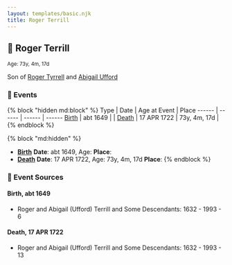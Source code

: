 ```yaml
---
layout: templates/basic.njk
title: Roger Terrill
---
```

## 🔵 Roger Terrill
<small>Age: 73y, 4m, 17d</small>

Son of [Roger Tyrrell](/people/2/2108514) and [Abigail Ufford](/people/9/99473444)

### 📆 Events

{% block "hidden md:block" %}
Type | Date | Age at Event | Place
------ | ------ | ------ | ------
[Birth](#event-event-2) | abt 1649 |  |
[Death](#event-event-3) | 17 APR 1722 | 73y, 4m, 17d |
{% endblock %}

{% block "md:hidden" %}
- **[Birth](#event-event-2)**
**Date**: abt 1649, Age:
**Place**:
- **[Death](#event-event-3)**
**Date**: 17 APR 1722, Age: 73y, 4m, 17d
**Place**:
{% endblock %}

### 📰 Event Sources

#### <a id="event-event-2"></a> Birth, abt 1649
* Roger and Abigail (Ufford) Terrill and Some Descendants: 1632 - 1993  - 6

#### <a id="event-event-3"></a> Death, 17 APR 1722
* Roger and Abigail (Ufford) Terrill and Some Descendants: 1632 - 1993  - 13